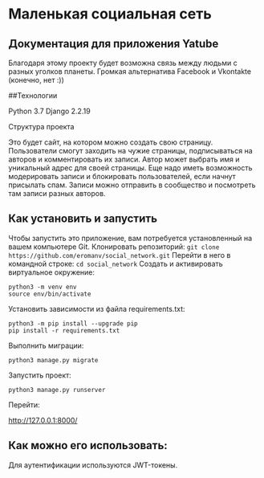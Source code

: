 # Маленькая социальная сеть

## Документация для приложения Yatube

Благодаря этому проекту будет возможна связь между людьми с разных уголков планеты. Громкая альтернатива Facebook и Vkontakte (конечно, нет :))

##Технологии

Python 3.7 Django 2.2.19

Структура проекта

Это будет сайт, на котором можно создать свою страницу.
Пользователи смогут заходить на чужие страницы, подписываться на авторов и комментировать их записи.
Автор может выбрать имя и уникальный адрес для своей страницы.
Еще надо иметь возможность модерировать записи и блокировать пользователей, если начнут присылать спам.
Записи можно отправить в сообщество и посмотреть там записи разных авторов.

## Как установить и запустить
Чтобы запустить это приложение, вам потребуeтся установленный на вашем компьютере Git.
Клонировать репозиторий:
```git clone https://github.com/eromanv/social_network.git```
Перейти в него в командной строке:
```cd social_network```
Cоздать и активировать виртуальное окружение:
```
python3 -m venv env
source env/bin/activate
```
Установить зависимости из файла requirements.txt:
```
python3 -m pip install --upgrade pip
pip install -r requirements.txt
```
Выполнить миграции:
```
python3 manage.py migrate
```
Запустить проект:
```
python3 manage.py runserver
```
Перейти:

http://127.0.0.1:8000/

## Как можно его использовать:

Для аутентификации используются JWT-токены.
